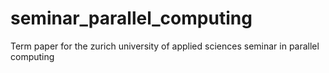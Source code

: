 seminar_parallel_computing
==========================

Term paper for the zurich university of applied sciences seminar in parallel computing
